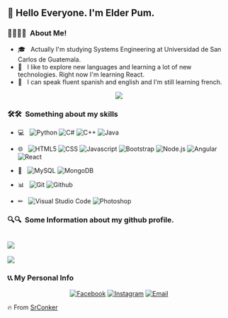 <h2> 👀 Hello Everyone. I'm Elder Pum.</h2>

<h3> 🏃‍♂️🏃‍♂ &nbsp;About Me! </h3>

- 🎓 &nbsp; Actually I'm studying Systems Engineering at Universidad de San Carlos de Guatemala.
- 🌱 &nbsp; I like to explore new languages and learning a lot of new technologies. Right now I'm learning React.
- 🧐 &nbsp; I can speak fluent spanish and english and I'm still learning french.

<p align="center">
  <img src="https://64.media.tumblr.com/2d0af9c90d1b1107313cc20bda01548a/tumblr_outwxnanpp1u79o2lo1_1280.gif">
</p>

<h3> 🛠🛠 &nbsp;Something about my skills</h3>

- 💻 &nbsp;
  ![Python](https://img.shields.io/badge/-Python-0d0d0d?style=flat&logo=python)
  ![C#](https://img.shields.io/badge/-C#-0d0d0d?style=flat&logo=C_Sharp&logoColor=2ECA00)
  ![C++](https://img.shields.io/badge/-C++-0d0d0d?style=flat&logo=C%2B%2B&logoColor=00599C)
  ![Java](https://img.shields.io/badge/-Java-0d0d0d?style=flat&logo=Java&logoColor=FF7000)

- 🌐 &nbsp;
  ![HTML5](https://img.shields.io/badge/-HTML5-0d0d0d?style=flat&logo=HTML5)
  ![CSS](https://img.shields.io/badge/-CSS-0d0d0d?style=flat&logo=CSS3&logoColor=1575FF)
  ![Javascript](https://img.shields.io/badge/-Javascript-0d0d0d?style=flat&logo=javascript&logoColor=FED800)
  ![Bootstrap](https://img.shields.io/badge/-Bootstrap-0d0d0d?style=flat&logo=bootstrap&logoColor=A500FE)
  ![Node.js](https://img.shields.io/badge/-Node.js-0d0d0d?style=flat&logo=node.js&logoColor=0CFE00)
  ![Angular](https://img.shields.io/badge/-Angular-0d0d0d?style=flat&logo=angular)
  ![React](https://img.shields.io/badge/-React-0d0d0d?style=flat&logo=react)
  
- 💽 &nbsp;
  ![MySQL](https://img.shields.io/badge/-MySQL-0d0d0d?style=flat&logo=mysql)
  ![MongoDB](https://img.shields.io/badge/-MongoDB-0d0d0d?style=flat&logo=mongodb)
  
- 📊 &nbsp;
  ![Git](https://img.shields.io/badge/-Git-0d0d0d?style=flat&logo=git)
  ![Github](https://img.shields.io/badge/-Github-0d0d0d?style=flat&logo=github)
  
- ✏ &nbsp;
  ![Visual Studio Code](https://img.shields.io/badge/-Visual%20Studio%20Code-0d0d0d?style=flat&logo=visual-studio-code&logoColor=007ACC)
  ![Photoshop](https://img.shields.io/badge/-Photoshop-0d0d0d?style=flat&logo=adobe-photoshop)

<h3> 🔍🔍 &nbsp;Some Information about my github profile.</h3>

<br>
<a href="https://github.com/anuraghazra/github-readme-stats">
  <img align="center" src="https://github-readme-stats.vercel.app/api?username=elderpum&show_icons=true&theme=radical" />
</a>
<br>
<br>
<a href="https://github.com/anuraghazra/github-readme-stats">
  <img align="center" src="https://github-readme-stats.vercel.app/api/top-langs/?username=elderpum&layout=compact" />
</a>

<h3> 📞📞 My Personal Info </h3>

<p align="center">
  <a href="https://www.facebook.com/SrElder.Pum/"><img alt="Facebook" src="https://img.shields.io/badge/Facebook-Elder%20Pum-blue?style=flat-square&logo=facebook"></a>
  <a href="https://www.instagram.com/elder.exe/"><img alt="Instagram" src="https://img.shields.io/badge/Instagram-elder.exe-blue?style=flat-square&logo=instagram"></a>
  <a href="mailto:elderpum@gmail.com"><img alt="Email" src="https://img.shields.io/badge/Email-ElderPum@gmail.com-blue?style=flat-square&logo=gmail"></a>
</p>

🔥 From [SrConker](https://github.com/SrConker)
